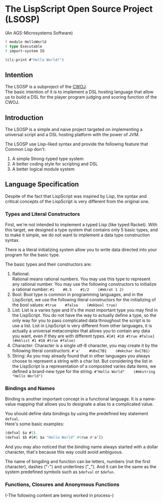 # The LispScript Open Source Project (LSOSP)

(An AGS-Microsystems Software)

```lisp
! module HelloWorld
! type Executable
! import-system IO

(cli-print #"Hello World!")
```

## Intention
The LSOSP is a subproject of the [CWOJ](https://github.com/CDFLS/CWOJ).  
The basic intention of it is to implement a DSL hosting language that allow us to
build a DSL for the player program judging and scoring function of the CWOJ.


## Introduction
The LSOSP is a simple and naive project targeted on implementing a universal
script and a DSL hosting platform with the power of JVM.

The LSOSP use Lisp-liked syntax and provide the following feature that Common Lisp
don't:

1. A simple Strong-typed type system
2. A better coding style for scripting and DSL
3. A better logical module system


## Language Specification
Despite of the fact that LispScript was inspired by Lisp, the syntax and critical
concepts of the LispScript is very different from the original one.

### Types and Literal Constructors
First, we're not intended to implement a typed Lisp (like typed Racket).
With this target, we designed a type system that contains only 5 basic types,
and to make it simple, we do not want to implement a data type construction syntax.

There is a literal initializing system allow you to write data directed into your
program for the basic type.

The basic types and their constructors are:

1. Rational:  
Rational means rational numbers. You may use this type to represent any rational
number. You may use the following constructors to initialize a rational number:
``#1    #0.5    #1/2    (#mkrat 1 2)``
2. Bool:
Bool type is common in programming languages, and in the LispScript, we use the
following literal constructors for the initializing of the bool values:
``#true    #false    (#mkbool true)``
3. List:
List is a varies type and it's the most important type you may find in the LispScript.
You do not have the way to actually define a type, so the only way for you to pass
complicated data throughout the script is to use a list. List in LispScript is very
different from other languages, it is actually a universal metacomplex that allows you
to contain any data you want, even if they are with different types.
``#[#1 #10 #true #false]    (#mklist #1 #10 #true #false)``
4. Character:
Character is a single utf-8 character, you may create it by the following literal
constructors:
``#'a'    #U0xC7B1    (#mkchar 0xC7B1)``
5. String:
As you may already found that in other languages you always choose to represent a
string with a char list. But considering the list in the LispScript is a representation
of a composited varies data items, we defined a brand-new type for the string.
``#"Hello World"    (#mkstring "Hello World")``

### Bindings and Names
Binding is another important concept in a functional language. It is a name-value
mapping that allows you to designate a alias to a complicated value.

You should define data bindings by using the predefined key statement ``defval``.  
Here's some basic examples:
```lisp
(defval $a #1)
(defval $b #[#1 $a "Hello World" #true #'a'])
```
And you may also noticed that the binding name always started with a dollar character,
that's because this way could avoid ambiguous.

The name of bingding and function can be letters, numbers (not the first character),
dashes ("-") and underlines ("_"). And it can be the same as the system predefined symbols
such as ``$defval`` or ``$defun``.

### Functions, Closures and Anonymous Functions
(-The following content are being worked in process-)
